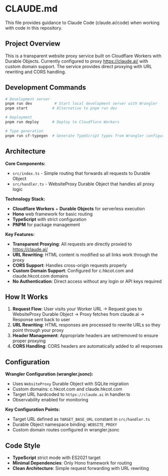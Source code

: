 # CLAUDE.md

This file provides guidance to Claude Code (claude.ai/code) when working with code in this repository.

## Project Overview

This is a transparent website proxy service built on Cloudflare Workers with Durable Objects. Currently configured to proxy https://claude.ai/ with custom domain support. The service provides direct proxying with URL rewriting and CORS handling.

## Development Commands

```bash
# Development server
pnpm run dev          # Start local development server with Wrangler
pnpm start           # Alternative to pnpm run dev

# Deployment  
pnpm run deploy      # Deploy to Cloudflare Workers

# Type generation
pnpm run cf-typegen  # Generate TypeScript types from Wrangler configuration
```

## Architecture

**Core Components:**
- `src/index.ts` - Simple routing that forwards all requests to Durable Object
- `src/handler.ts` - WebsiteProxy Durable Object that handles all proxy logic

**Technology Stack:**
- **Cloudflare Workers** + **Durable Objects** for serverless execution
- **Hono** web framework for basic routing  
- **TypeScript** with strict configuration
- **PNPM** for package management

**Key Features:**
- **Transparent Proxying**: All requests are directly proxied to https://claude.ai/
- **URL Rewriting**: HTML content is modified so all links work through the proxy
- **CORS Support**: Handles cross-origin requests properly
- **Custom Domain Support**: Configured for c.hkcot.com and claude.hkcot.com domains
- **No Authentication**: Direct access without any login or API keys required

## How It Works

1. **Request Flow**: User visits your Worker URL → Request goes to WebsiteProxy Durable Object → Proxy fetches from claude.ai → Response sent back to user
2. **URL Rewriting**: HTML responses are processed to rewrite URLs so they point through your proxy
3. **Header Management**: Appropriate headers are set/removed to ensure proper proxying
4. **CORS Handling**: CORS headers are automatically added to all responses

## Configuration

**Wrangler Configuration (wrangler.jsonc):**
- Uses `WebsiteProxy` Durable Object with SQLite migration
- Custom domains: c.hkcot.com and claude.hkcot.com
- Target URL hardcoded to `https://claude.ai` in handler.ts
- Observability enabled for monitoring

**Key Configuration Points:**
- Target URL defined as `TARGET_BASE_URL` constant in `src/handler.ts`
- Durable Object namespace binding: `WEBSITE_PROXY`
- Custom domain routes configured in wrangler.jsonc

## Code Style

- **TypeScript** strict mode with ES2021 target
- **Minimal Dependencies**: Only Hono framework for routing
- **Clean Architecture**: Simple request forwarding with URL rewriting